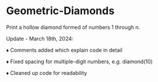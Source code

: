 # Geometric-Diamonds

Print a hollow diamond formed of numbers 1 through n.

Update - March 18th, 2024:

♦️ Comments added which explain code in detail

♦️ Fixed spacing for multiple-digit numbers, e.g. diamond(10)

♦️ Cleaned up code for readability
